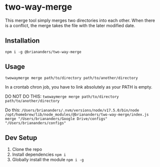 # two-way-merge

This merge tool simply merges two directories into each other. When there is a conflict, the merge takes the file with the later modified date.

## Installation

`npm i -g @briananders/two-way-merge`
## Usage

`twowaymerge merge path/to/directory path/to/another/directory`

In a crontab chron job, you have to link absolutely as your PATH is empty.

DO NOT DO THIS: `twowaymerge merge path/to/directory path/to/another/directory`

Do this: `/Users/briananders/.nvm/versions/node/v17.5.0/bin/node /opt/homebrew/lib/node_modules/@briananders/two-way-merge/index.js merge "/Users/briananders/Google Drive/configs" "/Users/briananders/configs"`

## Dev Setup

1. Clone the repo
2. Install dependencies `npm i`
3. Globally install the module `npm i -g`